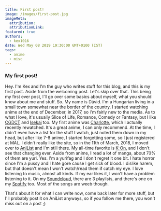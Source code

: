 ```yaml
---
title: First post!
image: /images/first-post.jpg
imageMeta:
  attribution:
  attributionLink:
featured: true
authors:
  - kex1016
date: Wed May 08 2019 19:30:00 GMT+0100 (IST)
tags:
  - anime
  - misc
---
```


### My first post!

Hey. I'm Kex and I'm the guy who writes stuff for this blog, and this is my first post. Aside from the welcoming post. Let's skip over that. This being my first ever post, I'll go over some basics about myself, what you should know about me and stuff. So. My name is Dávid. I'm a Hungarian living in a small town somewhat near the border of the country. I started watching anime at the end of December, in 2017, so I'm fairly new to the media. As to what I love, it's usually Slice of Life, Romance, Comedy or Fantasy, but I like [CGDCT](https://www.urbandictionary.com/define.php?term=CGDCT) and [Isekai](https://www.urbandictionary.com/define.php?term=isekai) too. My first anime was [Charlotte](https://anilist.co/anime/20997/Charlotte/), which I actually recently rewatched. It's a great anime, I can only recommend. At the time, I didn't even have a list for the stuff I watch, just noted them down in my head, but after like 7-8 anime, I started forgetting some, so I just registered at MAL. I didn't really like the site, so in the 11th of March, 2018, I moved over to [AniList](https://anilist.co/user/Kex1016/) and I'm still there. My all-time favorite is [K-On](https://anilist.co/anime/5680/KON/), and I don't see that changing ever. Aside from anime, I read a lot of manga, about 70% of them are yuri. Yes. I'm a yurifag and I don't regret it one bit. I hate horror since I'm a pussy and I hate gore cause I get sick of blood. I dislike harem, but that doesn't mean I won't watch/read them if catch my eye. I love listening to music, almost all kinds. If my ear likes it, I won't have a problem listening to it. On my [Soundcloud](https://soundcloud.com/kex1016), there are 3 playlists, and there's one on my [Spotify](https://open.spotify.com/user/minedave/playlist/2Np5XzboIBO4wMF2q1IgsI) too. Most of the songs are weeb though.

That's about it for what I can write now, come back later for more stuff, but I'll probably post it on AniList anyways, so if you follow me there, you won't miss out on a post ;)
